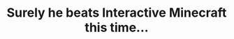 ---
title: "Surely he beats Interactive Minecraft this time..."
streamDate: 12-2-2024
game: "Minecraft"
vodUrl: "https://www.youtube.com/watch?v=mJvHuK4hakY"
thumbnail: "https://img.youtube.com/vi/mJvHuK4hakY/maxresdefault.jpg"
duration: "2:06:51"
---